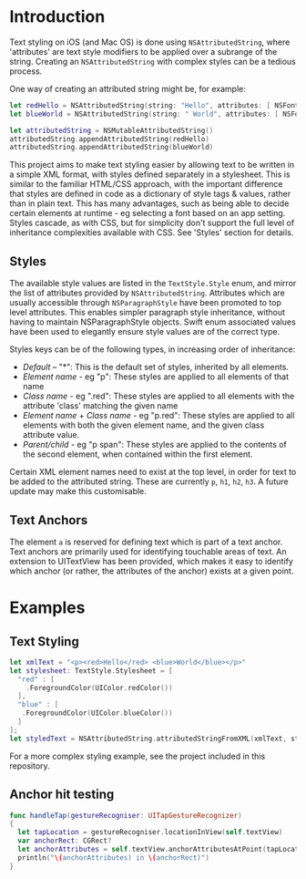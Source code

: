 # Introduction

Text styling on iOS (and Mac OS) is done using `NSAttributedString`, where 'attributes' are 
text style modifiers to be applied over a subrange of the string. Creating an `NSAttributedString` with 
complex styles can be a tedious process. 

One way of creating an attributed string might be, for example:
```Swift
let redHello = NSAttributedString(string: "Hello", attributes: [ NSFontAttributeName : someFont, NSForegroundColorAttributeName : UIColor.redColor()])
let blueWorld = NSAttributedString(string: " World", attributes: [ NSFontAttributeName : someFont, NSForegroundColorAttributeName : UIColor.blueColor()])

let attributedString = NSMutableAttributedString()
attributedString.appendAttributedString(redHello)
attributedString.appendAttributedString(blueWorld)
```

This project aims to make text styling easier by allowing text to be written in a simple XML format, with styles defined 
separately in a stylesheet. This is similar to the familiar HTML/CSS approach, with the important difference that styles are defined in code as a dictionary of style tags & values, rather than in plain text. This has many advantages, such as being able to decide certain elements at runtime - eg selecting a font based on an app setting.
Styles cascade, as with CSS, but for simplicity don't support the full level of inheritance complexities available with CSS. See 'Styles' section for details.

## Styles

The available style values are listed in the `TextStyle.Style` enum, and mirror the list of attributes provided by `NSAttributedString`.
Attributes which are usually accessible through `NSParagraphStyle` have been promoted to top level attributes. This enables simpler 
paragraph style inheritance, without having to maintain NSParagraphStyle objects. Swift enum associated values have been used to elegantly ensure style values are of the correct type.

Styles keys can be of the following types, in increasing order of inheritance:
- *Default* – "*": This is the default set of styles, inherited by all elements.
- *Element name* - eg "p": These styles are applied to all elements of that name
- *Class name* - eg ".red": These styles are applied to all elements with the attribute 'class' matching the given name
- *Element name* + *Class name* - eg "p.red": These styles are applied to all elements with both the given element name, and the 
given class attribute value.
- *Parent/child* - eg "p span": These styles are applied to the contents of the second element, when contained within the first element.

Certain XML element names need to exist at the top level, in order for text to be added to the attributed string. These are currently `p`, `h1`, `h2`, `h3`. A future update may make this customisable.

## Text Anchors

The element `a` is reserved for defining text which is part of a text anchor. Text anchors are primarily used for 
identifying touchable areas of text. An extension to UITextView has been provided, which makes it easy to identify which anchor (or rather, the attributes of the anchor) 
exists at a given point.

# Examples

## Text Styling
```Swift
let xmlText = "<p><red>Hello</red> <blue>World</blue></p>"
let stylesheet: TextStyle.Stylesheet = [
  "red" : [
    .ForegroundColor(UIColor.redColor())
  ],
  "blue" : [
   .ForegroundColor(UIColor.blueColor())
  ]
];
let styledText = NSAttributedString.attributedStringFromXML(xmlText, stylesheet: stylesheet)
```

For a more complex styling example, see the project included in this repository.

## Anchor hit testing

```Swift
func handleTap(gestureRecogniser: UITapGestureRecognizer)
{
  let tapLocation = gestureRecogniser.locationInView(self.textView)
  var anchorRect: CGRect?
  let anchorAttributes = self.textView.anchorAttributesAtPoint(tapLocation, anchorRect: &anchorRect)
  println("\(anchorAttributes) in \(anchorRect)")
}
```
